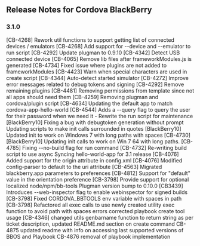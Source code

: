 <!--
#
# Licensed to the Apache Software Foundation (ASF) under one
# or more contributor license agreements.  See the NOTICE file
# distributed with this work for additional information
# regarding copyright ownership.  The ASF licenses this file
# to you under the Apache License, Version 2.0 (the
# "License"); you may not use this file except in compliance
# with the License.  You may obtain a copy of the License at
#
# http://www.apache.org/licenses/LICENSE-2.0
#
# Unless required by applicable law or agreed to in writing,
# software distributed under the License is distributed on an
# "AS IS" BASIS, WITHOUT WARRANTIES OR CONDITIONS OF ANY
#  KIND, either express or implied.  See the License for the
# specific language governing permissions and limitations
# under the License.
#
-->
## Release Notes for Cordova BlackBerry ##

### 3.1.0 ###

[CB-4268] Rework util functions to support getting list of connected devices / emulators
[CB-4268] Add support for --device and --emulator to run script
[CB-4292] Update plugman to 0.9.10
[CB-4342] Detect USB connected device
[CB-4065] Remove lib files after frameworkModules.js is generated
[CB-4734] Fixed issue where plugins are not added to frameworkModules
[CB-4423] Warn when special characters are used in create script
[CB-4344] Auto-detect started simulator
[CB-4272] Improve error messages related to debug tokens and signing
[CB-4292] Remove remaining plugins
[CB-4481] Removing permissions from template since not all apps should need them
[CB-4259] Removing plugman and cordova/plugin script
[CB-4634] Updating the default app to match cordova-app-hello-world
[CB-4544] Adds a --query flag to query the user for their password when we need it      - Rewrite the run script for maintenance
[BlackBerry10] Fixing a bug with debugtoken generation without prompt
Updating scripts to make init calls surrounded in quotes
[BlackBerry10] Updated init to work on Windows 7 with long paths         with spaces
[CB-4730] [BlackBerry10] Updating init calls to work on Win 7 64         with long paths.
[CB-4785] Fixing --no-build flag for run command
[CB-4732] Re-writing build script to use async
Syncing hello-world-app for 3.1 release
[CB-4076] Added support for the origin attribute in config.xml
[CB-4076] Modified config-parser to default to the uri attribute
[CB-4563] Migrated blackberry.app parameters to preferences
[CB-4812] Support for "default" value in the orientation preference
[CB-3798] Provide support for optional localized node/npm/bb-tools
Plugman version bump to 0.10.0
[CB3439] Introduces --web-inspector flag to enable webinspector for signed builds
[CB-3798] Fixed CORDOVA_BBTOOLS env variable with spaces in path
[CB-3798] Refactored all exec calls to use newly created utility exec function to avoid path with spaces errors
corrected playbook create tool usage
[CB-4346] changed utils genbarname function to return string as per ticket description, updated README.md section on create command
CB-4875 updated readme with info on accessing last supported versions of BBOS and Playbook
CB-4876 removal of playbook implementation

